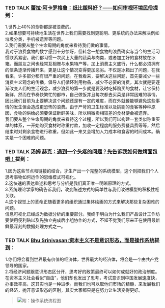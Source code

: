 ### TED TALK [蕾拉·阿卡罗格鲁：纸比塑料好？——如何审视环境民俗](https://www.ted.com/talks/leyla_acaroglu_paper_beats_plastic_how_to_rethink_environmental_folklore/transcript?&language=zh-cn)提到：  
1.世界上40%的食物都是被浪费的。  
2.如果想要可持续地生活在世界上我们需要找到更聪明、更系统的办法来解决例如垃圾分类，手机被遗弃等问题。   
3.我们需要从整个生命周期的角度来看待我们做的事情。   
我对于浪费食物的数字感到十分惊讶，但转念一想食物的浪费确实与当今的生活习惯联系紧密。我们都习惯一次买上大量的蔬菜与肉类，或者加工好的食材放在冰箱。而朋友之间也经常互相赠与水果特产等，加上消费主义盛行，什么都必须拥有的信条逐渐传播开来，更是让这个情况变得更加恶劣。不仅是冰箱出了问题，在我看来，许多部分都有很严重的问题。在我看来，要解决这些问题，首先要减少一些消费主义观念的传播，倡导人们循环利用物品，减少不必要的消费。其次就是要逐渐改变人们的生活观念，减少浪费的第一步就是要及时吃掉购买的食材，让它保持新鲜，然而在节奏快繁忙的都市，自己做饭并且每次都去买菜是非常困难的事情。因此我们目前为止要解决这个问题还是有一定的难度，而在外就餐能够避免这些事情的发生但会造成更恐怖的浪费。由于严苛的卫生标准以及挑剔的食客等种种原因，食物的供给必须要保证新鲜美味，所以稍微卖相较差的食材便会被遗弃。  
我们要从整个生命周期的角度来看待这个过程，所以我们可以构建一套类似称重买单的体系，一开始购买食材时称重付款，加收一定程度的服务费餐具费等等，然后结束时对剩余食物进行称重，但如此一来又会增加人力成本和食客的时间成本。确实是一个困难的问题。


### TED TALK [汤姆 赫克：遇到一个头疼的问题？先告诉我如何做烤面包吧！](https://www.ted.com/talks/tom_wujec_got_a_wicked_problem_first_tell_me_how_you_make_toast/transcript?&language=zh-cn)提到：  
1.因为这些节点和链接的结合，才生产出一个完整的系统模型，这个则把我们个人思考事物如何运作的思维模式可视化。  
2.这快速的表达重述和思考与分析是我们真正唯一明晰原理的方式。  
3.系统理论学家的确告诉我们，改变陈述方式的简单性与我们改进模型的积极性相关联。  
4.这个视觉上的革命正随着更多的组织通过集体绘画的方式来解决那些复杂困难的问题。  
信息可视化已经成为数据分析的重要部分。我终于明白为什么我们产品设计工作坊要使用便利贴以及先独立完成后小组协作的方式，不知不觉我们原来正在使用最新鲜最深刻的数据处理方式之一。

### TED TALK [Bhu Srinivasan:资本主义不是意识形态，而是操作系统](https://www.ted.com/talks/bhu_srinivasan_capitalism_isn_t_an_ideology_it_s_an_operating_system?&language=zh-cn)提到：  
1.你们将会看到世界最有价值的经济体，世界最大的经济体，将会是一个由共产党领导的国家。  
2.将经济问题跟意识形态区分开，思考好的政策最终可以如何成就好的政治制度。  
在资本主义社会看似“自由”，他们却也发出了思考，考试意识到中国发展速度快，办事效率高，这其实也是一种进步。而我们也可以取他们市场的精髓，来发展我们的经济，抛开意识形态的区别，其实大家都只是在努力让生活变得更好。  
> ![附：操作系统流程图](https://timgsa.baidu.com/timg?image&quality=80&size=b9999_10000&sec=1560788134373&di=7203a46d3da30d730bd9ee0c30eeb3ac&imgtype=0&src=http%3A%2F%2Fwww.hqew.com%2Ffile%2Ftech2%2Fnews%2F2012%2F0428%2F20130226050459602163911.jpg)
